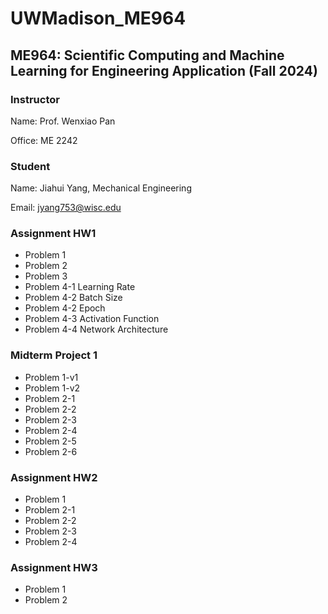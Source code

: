 # UWMadison_ME964

## ME964: Scientific Computing and Machine Learning for Engineering Application (Fall 2024)

### Instructor

Name: Prof. Wenxiao Pan

Office: ME 2242

### Student

Name: Jiahui Yang, Mechanical Engineering

Email: jyang753@wisc.edu

### Assignment HW1
- Problem 1
- Problem 2
- Problem 3
- Problem 4-1 Learning Rate
- Problem 4-2 Batch Size
- Problem 4-2 Epoch
- Problem 4-3 Activation Function
- Problem 4-4 Network Architecture

### Midterm Project 1
- Problem 1-v1
- Problem 1-v2
- Problem 2-1
- Problem 2-2
- Problem 2-3
- Problem 2-4
- Problem 2-5
- Problem 2-6

### Assignment HW2
- Problem 1
- Problem 2-1
- Problem 2-2
- Problem 2-3
- Problem 2-4

### Assignment HW3
- Problem 1
- Problem 2







